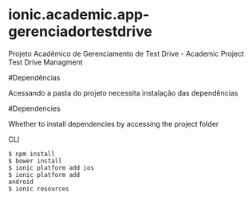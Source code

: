 # ionic.academic.app-gerenciadortestdrive

Projeto Acadêmico de Gerenciamento de Test Drive - Academic Project Test Drive Managment

#Dependências

Acessando a pasta do projeto necessita instalação das dependências

#Dependencies

Whether to install dependencies by accessing the project folder

CLI

<code>$ npm install</code><br>
<code>$ bower install</code><br>
<code>$ ionic platform add ios</code><br>
<code>$ ionic platform add android</code><br>
<code>$ ionic resources</code>
